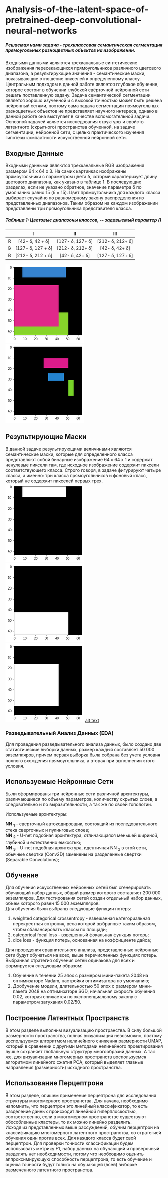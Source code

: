 # Analysis-of-the-latent-space-of-pretrained-deep-convolutional-neural-networks
##### Решаемая нами задача - трехклассовая семантическая сегментация прямоугольных разноцветных объектов на изображении.
Входными данными являются трехканальные синтетические изображения пересекающихся прямоугольников различного цветового диапазона, а результирующие значения - семантические маски, показывающие отношение пикселей к определенному классу. Центральным подходом в данной работе является глубокое обучение, которое состоит в обучении глубокой свёрточной нейронной сети решать поставленную задачу. 
Задача семантической сегментации является хорошо изученной и с высокой точностью может быть решена нейронный сетями, поэтому сама задача сегментации прямоугольных разноцветных объектов не представляет научного интереса, однако в данной работе она выступает в качестве вспомогательной задачи.
Основной задачей является исследования структуры и свойств латентного (скрытного) пространства обученной, на задаче сегментации, нейронной сети, с целью практического изучения гипотезы компактности искусственной нейронной сети.  

## Входные Данные
Входными данными являются трехканальные RGB изображения размером 64 х 64 х 3. На самих картинках изображены прямоугольники с параметром цвета &delta;, который характеризует длину цветового диапазона, как указано в таблице 1. В последующих разделах, если не указано обратное, значение параметра &delta; по умолчанию равно 15 (&delta; = 15). Цвет прямоугольника для каждого класса выбирает случайно по равномерному закону распределения из представленных диапазонов. Таким образом на каждом изображении представлены три прямоугольника представителя класса. 
##### Таблица 1: Цветовые диапазоны классов, -- задавыемый парамтер ()   
|               |       I       |          II        |  III        | 
|--------------:| :-----------: |:------------------:| :----------:|
|       R       | [42- &delta;, 42 + &delta;]  | [127- &delta;, 127+ &delta;]       | [212- &delta;, 212+ &delta;]|
|       G       | [127- &delta;, 127 + &delta;]  | [212- &delta;, 212+ &delta;]       | [42- &delta;, 42+ &delta;]|
|       B       | [212- &delta;, 212 + &delta;]  | [42- &delta;, 42+ &delta;]       | [127- &delta;, 127+ &delta;]|

![alt text](https://github.com/targamadze28/Analysis-of-the-latent-space-of-pretrained-deep-convolutional-neural-networks/blob/main/ImageExampleWithoutSelection.png?raw=true) ![alt text](https://github.com/targamadze28/Analysis-of-the-latent-space-of-pretrained-deep-convolutional-neural-networks/blob/main/ImageExampleWithSelection.png?raw=true)

## Результирующие Маски 
В данной задаче результирующими величинами являются семантические маски, которые для определенного класса представляют собой бинарные изображение 64 х 64 х 1 и содержат ненулевые пиксели там, где исходное изображение содержит пиксели соответствующего класса.  Строго говоря, в задаче фигурируют четыре класса, а именно: три класса прямоугольников и фоновый класс, который не содержит пикселей первых трех.  
![alt text](https://github.com/targamadze28/Analysis-of-the-latent-space-of-pretrained-deep-convolutional-neural-networks/blob/main/FullMask1.png?raw=true) ![alt text](https://github.com/targamadze28/Analysis-of-the-latent-space-of-pretrained-deep-convolutional-neural-networks/blob/main/FullMask2.png?raw=true) ![alt text](https://github.com/targamadze28/Analysis-of-the-latent-space-of-pretrained-deep-convolutional-neural-networks/blob/main/FullMask3.png?raw=true) [alt text](https://github.com/targamadze28/Analysis-of-the-latent-space-of-pretrained-deep-convolutional-neural-networks/blob/main/FullMask4.png?raw=true)
### Разведывательный Анализ Данных (EDA)
Для проведения разведывательного анализа данных, было создано две статистические выборки данных, размер каждый составляет 50 000 экземпляров, причем первая выборка была собрана без учета условия полного вхождения прямоугольника, а вторая при выполнении этого условия.

## Используемые Нейронные Сети 
Были сформированы три нейронные сети различной архитектуры, различающиеся по объему параметров, количеству скрытых слоев, а следовательно и по выразительности, а так же по своей топологии.

Используемые архитектуры:

**NN <sub>1</sub>** - сверточный автокодировщик, состоящий из последовательного стека сверточных и пулинговых слоев;  
**NN <sub>2</sub>** - U-net подобная архитектура, отличающаяся меньшей шириной, глубиной и естественно емкостью;  
**NN <sub>3</sub>** - U-net подобная архитектура, идентичная NN <sub>2</sub> в этой сети, обычные свертки (Conv2D) заменены на разделенные свертки (Separable Convolutions);

## Обучение 
Для обучения искусственных нейронных сетей был сгенерировать обучающий набор данных, общий размер которого составляет 200 000 экземпляров. Для тестирования сетей создан отдельный набор данных, объем которого равен 15 000 экземпляров.  
Для обучения были выбраны следующие функции потерь:  

1.   weighted categorical crossentropy - взвешанная категориальная перекрестная энтропия, веса которой выбранные таким образом, чтобы сбалансировать классы по площади;
2. categorical focal loss - взвешенный фокальная функция потерь;  
3. dice loss - функция потерь, основанная на коэффициенте дайса;  

Для проведения сравнительного анализа, представленные нейронные сети будут обучаться на всех, выше перечисленных функциях потерь.   
Выбранная стратегия обучения сетей одинакова для всех и формируется следующим образом:
1. Обучение в течении 25 эпох с размером мини-пакета 2048 на оптимизаторе Nadam, настройки оптимизатора по умолчанию;  
2. Дообучение модели, длительностью 50 эпох с размером мини-пакета 2048 на оптимизаторе SGD, начальная скорость обучения 0.02, которая снижается по экспоненциальному закону с параметром затухания 0.02/50.  

## Построение Латентных Пространств 
В этом разделе выполним визуализацию пространства. В силу большой размерности пространства, полная визуализация невозможно, поэтому воспользуемся алгоритмом нелинейного снижения размерности UMAP, который в сравнении с другими методами нелинейного проектирования лучше сохраняет глобальную структуру многообразий данных. А так же, для визуализации многомерных пространств воспользуемся алгоритмом линейного сжатия PCA, который выделяет главные направления (размерности) исходного пространства.

## Использование Перцептрона

В этом разделе, опишем применение перцептрона для исследования структуры многомерного пространства. Для начала, необходимо напомнить, что перцептрон это линейный классификатор, то есть разделение данных происходит линейной гиперплоскостью, соответственно, если в многомерном пространстве существуют обособленные кластеры, то их можно линейно разделить.  
Исходя из представленных выше рассуждений, обучим перцептрон на классификацию многомерного латентного пространства, со стратегией обучения один против всех. Для каждого класса будет свой перцептрон. Для проверки точности классификации будем использовать метрику F1, набор данных на обучающий и проверочный разделять нет необходимости, потому что необходимо оценить аппроксимирующую способность перцептрона, то есть обучение и оценка точности будут только на обучающей (всей) выборке размеченного латентного пространства.





